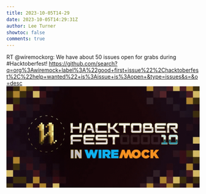 ```yaml
---
title: 2023-10-05T14-29
date: 2023-10-05T14:29:31Z
author: Lee Turner
showtoc: false
comments: true
---
```


RT @wiremockorg: We have about 50 issues open for grabs during #Hacktoberfest! https://github.com/search?q=org%3Awiremock+label%3A%22good+first+issue%22%2Chacktoberfest%2C%22help+wanted%22+is%3Aissue+is%3Aopen+&type=issues&s=&o=desc ![](/img/x//1709938873546186832-F7rfCBlXIAA6fkw.png)

